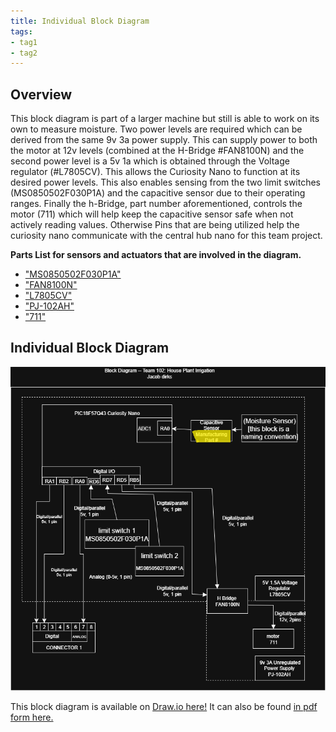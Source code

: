 ```yaml
---
title: Individual Block Diagram
tags:
- tag1
- tag2
---
```


## Overview

This block diagram is part of a larger machine but still is able to work on its own to measure moisture. Two power levels are required which can be derived from the same 9v 3a power supply. This can supply power to both the motor at 12v levels (combined at the H-Bridge #FAN8100N) and the second power level is a 5v 1a which is obtained through the Voltage regulator (#L7805CV). This allows the Curiosity Nano to function at its desired power levels. This also enables sensing from the two limit switches (MS0850502F030P1A) and the capacitive sensor due to their operating ranges. Finally the h-Bridge, part number aforementioned, controls the motor (711) which will help keep the capacitive sensor safe when not actively reading values. Otherwise Pins that are being utilized help the curiosity nano communicate with the central hub nano for this team project.

<!--
This needs to be updated with a brief purpose for having the block diagram.
Things to mention are:
* power levels
* sensor
* Actuator
* team connections
* Power source
* ...

To get some initial formatting help, one can view ["here"](https://embedded-systems-design.github.io/EGR304DataSheetTemplate/Appendix/basic-markdown-examples/) some basic techniques.
-->

**Parts List for sensors and actuators that are involved in the diagram.**

* ["MS0850502F030P1A"](https://www.digikey.com/en/products/detail/e-switch/MS0850502F030P1A/1628122?gclsrc=aw.ds&gad_source=4&gad_campaignid=20243136172&gbraid=0AAAAADrbLlj9VOp3m0S33_Eo5bb054Aan&gclid=CjwKCAjw6P3GBhBVEiwAJPjmLlhCRaDt99omgLz1hzmr-Y8tHiwT0D3Go3Vv2fcdLCyhnChq4JJsNxoCfLgQAvD_BwE)
* ["FAN8100N"](https://www.digikey.com/en/products/detail/fairchild-semiconductor/FAN8100N/11558200)
* ["L7805CV"](https://www.digikey.com/en/products/detail/stmicroelectronics/L7805CV/585964)
* ["PJ-102AH"](https://www.digikey.com/en/products/detail/cui-devices/PJ-102AH/408448)
* ["711"](https://www.digikey.com/en/products/detail/adafruit-industries-llc/711/5353610)

## Individual Block Diagram

![Uh oh we lost the Block Diagram](images/DirksBlockDiagramT102.png)

This block diagram is available on [Draw.io here!](https://drive.google.com/file/d/1KY_l_oFdGwqlsgwlLvn5x_c0yW5vuY1z/view?usp=sharing)
It can also be found [in pdf form here.](images/EGR304IndividualBlockDiagram.pdf)
<!--
## Example Block Diagram

Showing an example of how to import a screenshot of the block diagram created outside of git and brought into a page.

![Example of Individual Block diagram ](individual-block-diagram.png)
-->
